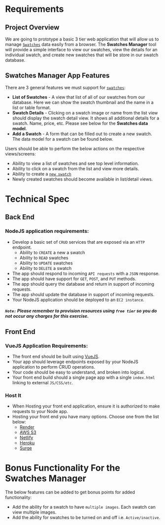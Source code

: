 # Requirements

## Project Overview
We are going to prototype a basic 3 tier web application that will allow us to manage [`Swatches`](/swatches/readme.md) data easily from a browser. The **Swatches Manager** tool will provide a simple interface to view our swatches, view the details for an individual swatch, and create new swatches that will be store in our swatch database.

## Swatches Manager App Features

There are 3 general features we must support for [`swatches`](/swatches/readme.md):
- **List of Swatches** - A view that list of all of our swatches from our database. Here we can show the swatch thumbnail and the name in a list or table format. 
- **Swatch Details** - Clicking on a swatch image or name from the list view should display the swatch detail view. It shows all additional details for a swatch. Name, price, etc. Please see below for the **Swatches data model**.  
- **Add a Swatch** - A form that can be filled out to create a new swatch. The data model for a swatch can be found below. 

Users should be able to perform the below actions on the respective views/screens:
- Ability to view a list of swatches and see top level information. 
- Ability to click on a swatch from the list and view more details. 
- Ability to create a [`new swatch`](/swatches/readme.md)
- Newly created swatches should become available in list/detail views.

# Technical Spec

## Back End 
### NodeJS application requirements: 
- Develop a basic set of `CRUD` services that are exposed via an `HTTP` endpoint. 
  - Ability to `CREATE` a new a swatch
  - Ability to `READ`  swatches
  - Ability to `UPDATE`  swatches
  - Ability to `DELETE` a swatch
- The app should respond to incoming `API requests` with a `JSON` response. 
- The app should have support for `GET`, `POST`, and `PUT` methods.
- The app should query the database and return in support of incoming requests. 
- The app should update the database in support of incoming requests.
- Your NodeJS application should be deployed to an `EC2 instance`.  

##### `Note:` Please remember to provision resources using `free tier` so you do not occur any charges for this exercise. 

## Front End
### VueJS Application Requirements:
- The front end should be built using [VueJS](https://vuejs.org/). 
- Your app should leverage endpoints exposed by your NodeJS application to perform CRUD operations. 
- Your code should be easy to understand, and broken into logical. 
- Your front end build should a single page app with a single `index.html`
linking to external `JS/CSS/etc`. 

### Host It
- When Hosting your front end application, ensure it is authorized to make requests to your Node app. 
- Hosting your front end you have many options. Choose one from the list below:  
  - [Render](https://render.com/)
  - [AWS S3](https://github.com/multiplegeorges/vue-cli-plugin-s3-deploy)    
  - [Netlify](https://www.netlify.com/docs/redirects/#history-pushstate-and-single-page-apps)
  - [Heroku](https://devcenter.heroku.com/articles/heroku-cli)
  - [Surge](http://surge.sh/)


# Bonus Functionality For the Swatches Manager
The below features can be added to get bonus points for added functionality: 
- Add the ability for a swatch to have `multiple images`. Each swatch can view multiple images.
- Add the ability for swatches to be turned on and off i.e. `Active/inactive`.
